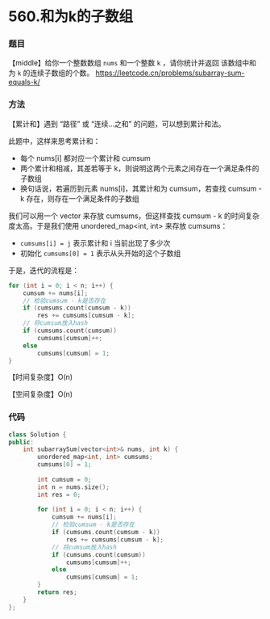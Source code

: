 # 560.和为k的子数组

### 题目

【middle】给你一个整数数组 `nums` 和一个整数 `k` ，请你统计并返回 该数组中和为 `k` 的连续子数组的个数。
<https://leetcode.cn/problems/subarray-sum-equals-k/>

### 方法

【累计和】遇到 “路径” 或 “连续...之和” 的问题，可以想到累计和法。

此题中，这样来思考累计和：

- 每个 nums[i] 都对应一个累计和 cumsum 
- 两个累计和相减，其差若等于 k，则说明这两个元素之间存在一个满足条件的子数组
- 换句话说，若遍历到元素 nums[i]，其累计和为 cumsum，若查找 cumsum - k 存在，则存在一个满足条件的子数组

我们可以用一个 vector<int> 来存放 cumsums，但这样查找 cumsum - k 的时间复杂度太高。于是我们使用 unordered_map<int, int> 来存放 cumsums：

- ```cumsums[i] = j``` 表示累计和 i 当前出现了多少次
- 初始化 ```cumsums[0] = 1``` 表示从头开始的这个子数组

于是，迭代的流程是：

```cpp
for (int i = 0; i < n; i++) {
    cumsum += nums[i];
    // 检验cumsum - k是否存在
    if (cumsums.count(cumsum - k))
        res += cumsums[cumsum - k];
    // 将cumsum放入hash
    if (cumsums.count(cumsum))
        cumsums[cumsum]++;
    else
        cumsums[cumsum] = 1;
}
```

【时间复杂度】O(n)

【空间复杂度】O(n)

### 代码

```cpp
class Solution {
public:
    int subarraySum(vector<int>& nums, int k) {
        unordered_map<int, int> cumsums;
        cumsums[0] = 1;
        
        int cumsum = 0;
        int n = nums.size();
        int res = 0;
        
        for (int i = 0; i < n; i++) {
            cumsum += nums[i];
            // 检验cumsum - k是否存在
            if (cumsums.count(cumsum - k))
                res += cumsums[cumsum - k];
            // 将cumsum放入hash
            if (cumsums.count(cumsum))
                cumsums[cumsum]++;
            else
                cumsums[cumsum] = 1;
        }
        return res;
    }
};
```

